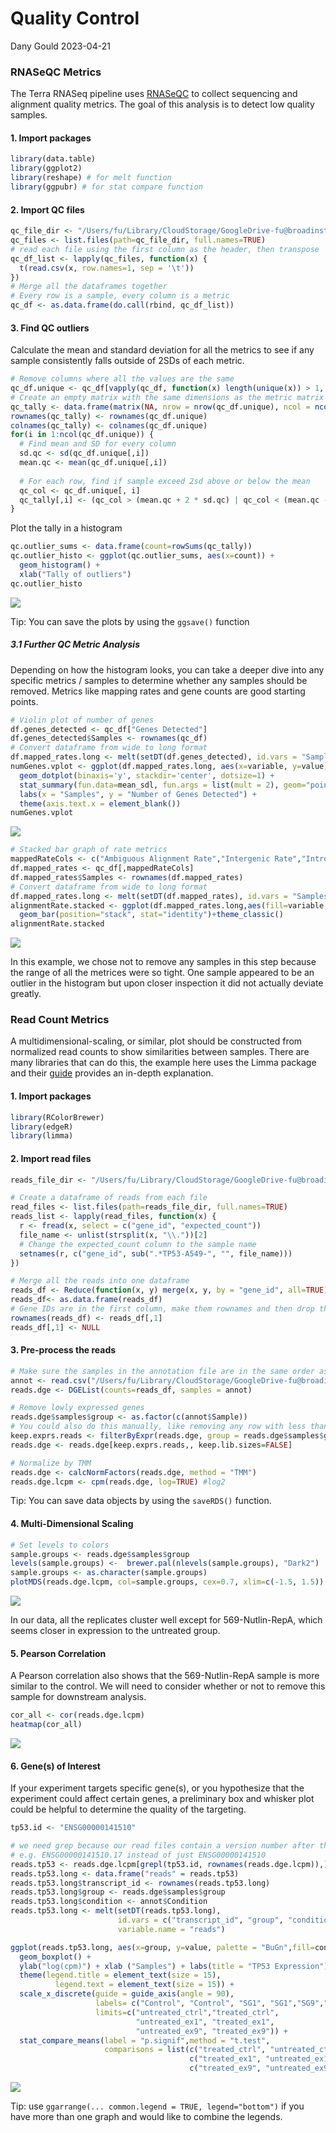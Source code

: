 Quality Control
================
Dany Gould
2023-04-21

### RNASeQC Metrics

The Terra RNASeq pipeline uses
[RNASeQC](https://academic.oup.com/bioinformatics/article/28/11/1530/267467)
to collect sequencing and alignment quality metrics. The goal of this
analysis is to detect low quality samples.

#### 1. Import packages

``` r
library(data.table)
library(ggplot2)
library(reshape) # for melt function
library(ggpubr) # for stat compare function
```

#### 2. Import QC files

``` r
qc_file_dir <- "/Users/fu/Library/CloudStorage/GoogleDrive-fu@broadinstitute.org/Shared drives/GPP RNA Seq/2023/TP53/Terra/RNASeQC_Results/"
qc_files <- list.files(path=qc_file_dir, full.names=TRUE)
# read each file using the first column as the header, then transpose
qc_df_list <- lapply(qc_files, function(x) {
  t(read.csv(x, row.names=1, sep = '\t'))
})
# Merge all the dataframes together
# Every row is a sample, every column is a metric
qc_df <- as.data.frame(do.call(rbind, qc_df_list))
```

#### 3. Find QC outliers

Calculate the mean and standard deviation for all the metrics to see if
any sample consistently falls outside of 2SDs of each metric.

``` r
# Remove columns where all the values are the same
qc_df.unique <- qc_df[vapply(qc_df, function(x) length(unique(x)) > 1, logical(1L))]
# Create an empty matrix with the same dimensions as the metric matrix
qc_tally <- data.frame(matrix(NA, nrow = nrow(qc_df.unique), ncol = ncol(qc_df.unique)))
rownames(qc_tally) <- rownames(qc_df.unique)
colnames(qc_tally) <- colnames(qc_df.unique)
for(i in 1:ncol(qc_df.unique)) { 
  # Find mean and SD for every column
  sd.qc <- sd(qc_df.unique[,i])
  mean.qc <- mean(qc_df.unique[,i])
  
  # For each row, find if sample exceed 2sd above or below the mean
  qc_col <- qc_df.unique[, i]
  qc_tally[,i] <- (qc_col > (mean.qc + 2 * sd.qc) | qc_col < (mean.qc - 2 * sd.qc))
}
```

Plot the tally in a histogram

``` r
qc.outlier_sums <- data.frame(count=rowSums(qc_tally))
qc.outlier_histo <- ggplot(qc.outlier_sums, aes(x=count)) + 
  geom_histogram() +
  xlab("Tally of outliers")
qc.outlier_histo
```

![](README_files/figure-gfm/outlier-histo-1.png)<!-- -->

Tip: You can save the plots by using the `ggsave()` function

##### 3.1 Further QC Metric Analysis

Depending on how the histogram looks, you can take a deeper dive into
any specific metrics / samples to determine whether any samples should
be removed. Metrics like mapping rates and gene counts are good starting
points.

``` r
# Violin plot of number of genes 
df.genes_detected <- qc_df["Genes Detected"]
df.genes_detected$Samples <- rownames(qc_df)
# Convert dataframe from wide to long format
df.mapped_rates.long <- melt(setDT(df.genes_detected), id.vars = "Samples", measure.vars = "Genes Detected")
numGenes.vplot <- ggplot(df.mapped_rates.long, aes(x=variable, y=value)) + geom_violin() +
  geom_dotplot(binaxis='y', stackdir='center', dotsize=1) + 
  stat_summary(fun.data=mean_sdl, fun.args = list(mult = 2), geom="pointrange", color="red") +
  labs(x = "Samples", y = "Number of Genes Detected") + 
  theme(axis.text.x = element_blank())
numGenes.vplot
```

![](README_files/figure-gfm/numGenes-violin-plot-1.png)<!-- -->

``` r
# Stacked bar graph of rate metrics
mappedRateCols <- c("Ambiguous Alignment Rate","Intergenic Rate","Intronic Rate","Exonic Rate")
df.mapped_rates <- qc_df[,mappedRateCols]
df.mapped_rates$Samples <- rownames(df.mapped_rates)
# Convert dataframe from wide to long format
df.mapped_rates.long <- melt(setDT(df.mapped_rates), id.vars = "Samples", measure.vars = mappedRateCols)
alignmentRate.stacked <- ggplot(df.mapped_rates.long,aes(fill=variable, x=value, y=Samples )) + 
  geom_bar(position="stack", stat="identity")+theme_classic()
alignmentRate.stacked
```

![](README_files/figure-gfm/alignment-bar-graph-1.png)<!-- -->

In this example, we chose not to remove any samples in this step because
the range of all the metrices were so tight. One sample appeared to be
an outlier in the histogram but upon closer inspection it did not
actually deviate greatly.

### Read Count Metrics

A multidimensional-scaling, or similar, plot should be constructed from
normalized read counts to show similarities between samples. There are
many libraries that can do this, the example here uses the Limma package
and their
[guide](https://www.bioconductor.org/packages/devel/workflows/vignettes/RNAseq123/inst/doc/limmaWorkflow.html#unsupervised-clustering-of-samples)
provides an in-depth explanation.

#### 1. Import packages

``` r
library(RColorBrewer)
library(edgeR)
library(limma)
```

#### 2. Import read files

``` r
reads_file_dir <- "/Users/fu/Library/CloudStorage/GoogleDrive-fu@broadinstitute.org/Shared drives/GPP RNA Seq/2023/TP53/Terra/RSEM_Results/All-reads/"

# Create a dataframe of reads from each file
read_files <- list.files(path=reads_file_dir, full.names=TRUE)
reads_list <- lapply(read_files, function(x) {
  r <- fread(x, select = c("gene_id", "expected_count"))
  file_name <- unlist(strsplit(x, "\\."))[2]
  # Change the expected_count column to the sample name
  setnames(r, c("gene_id", sub(".*TP53-A549-", "", file_name)))
})

# Merge all the reads into one dataframe
reads_df <- Reduce(function(x, y) merge(x, y, by = "gene_id", all=TRUE), reads_list)
reads_df<- as.data.frame(reads_df)
# Gene IDs are in the first column, make them rownames and then drop the column
rownames(reads_df) <- reads_df[,1]
reads_df[,1] <- NULL
```

#### 3. Pre-process the reads

``` r
# Make sure the samples in the annotation file are in the same order as the columns names of the dataframe!
annot <- read.csv("/Users/fu/Library/CloudStorage/GoogleDrive-fu@broadinstitute.org/Shared drives/GPP Cloud /R&D/People/Dany/RNAseq Analysis/TP53 Base Editing/TP53-BE-tiling-annotation.csv")
reads.dge <- DGEList(counts=reads_df, samples = annot)

# Remove lowly expressed genes
reads.dge$samples$group <- as.factor(c(annot$Sample))
# You could also do this manually, like removing any row with less than 10 reads
keep.exprs.reads <- filterByExpr(reads.dge, group = reads.dge$samples$group)
reads.dge <- reads.dge[keep.exprs.reads,, keep.lib.sizes=FALSE]

# Normalize by TMM
reads.dge <- calcNormFactors(reads.dge, method = "TMM")
reads.dge.lcpm <- cpm(reads.dge, log=TRUE) #log2 
```

Tip: You can save data objects by using the `saveRDS()` function.

#### 4. Multi-Dimensional Scaling

``` r
# Set levels to colors
sample.groups <- reads.dge$samples$group
levels(sample.groups) <-  brewer.pal(nlevels(sample.groups), "Dark2")
sample.groups <- as.character(sample.groups)
plotMDS(reads.dge.lcpm, col=sample.groups, cex=0.7, xlim=c(-1.5, 1.5))
```

![](README_files/figure-gfm/mds-1.png)<!-- -->

In our data, all the replicates cluster well except for 569-Nutlin-RepA,
which seems closer in expression to the untreated group.

#### 5. Pearson Correlation

A Pearson correlation also shows that the 569-Nutlin-RepA sample is more
similar to the control. We will need to consider whether or not to
remove this sample for downstream analysis.

``` r
cor_all <- cor(reads.dge.lcpm)
heatmap(cor_all)
```

![](README_files/figure-gfm/pearson-1.png)<!-- -->

#### 6. Gene(s) of Interest

If your experiment targets specific gene(s), or you hypothesize that the
experiment could affect certain genes, a preliminary box and whisker
plot could be helpful to determine the quality of the targeting.

``` r
tp53.id <- "ENSG00000141510"

# we need grep because our read files contain a version number after the geneID
# e.g. ENSG00000141510.17 instead of just ENSG00000141510
reads.tp53 <- reads.dge.lcpm[grepl(tp53.id, rownames(reads.dge.lcpm)),]
reads.tp53.long <- data.frame("reads" = reads.tp53)
reads.tp53.long$transcript_id <- rownames(reads.tp53.long)
reads.tp53.long$group <- reads.dge$samples$group
reads.tp53.long$condition <- annot$Condition
reads.tp53.long <- melt(setDT(reads.tp53.long), 
                        id.vars = c("transcript_id", "group", "condition"), 
                        variable.name = "reads")

ggplot(reads.tp53.long, aes(x=group, y=value, palette = "BuGn",fill=condition)) + 
  geom_boxplot() + 
  ylab("log(cpm)") + xlab ("Samples") + labs(title = "TP53 Expression") + 
  theme(legend.title = element_text(size = 15), 
          legend.text = element_text(size = 15)) + 
  scale_x_discrete(guide = guide_axis(angle = 90),
                   labels= c("Control", "Control", "SG1", "SG1","SG9","SG9"), 
                   limits=c("untreated_ctrl","treated_ctrl",
                            "untreated_ex1", "treated_ex1",
                            "untreated_ex9", "treated_ex9")) + 
  stat_compare_means(label = "p.signif",method = "t.test", 
                     comparisons = list(c("treated_ctrl", "untreated_ctrl"),
                                        c("treated_ex1", "untreated_ex1"),
                                        c("treated_ex9", "untreated_ex9")))
```

![](README_files/figure-gfm/tp53-boxplot-1.png)<!-- -->

Tip: use `ggarrange(... common.legend = TRUE, legend="bottom")` if you
have more than one graph and would like to combine the legends.
